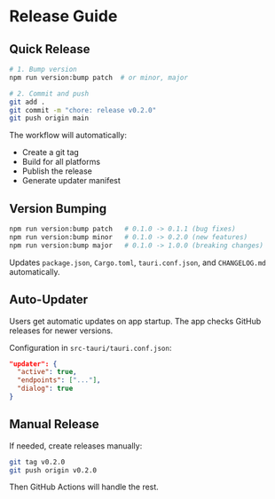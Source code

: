 # Release Guide

## Quick Release

```bash
# 1. Bump version
npm run version:bump patch  # or minor, major

# 2. Commit and push
git add .
git commit -m "chore: release v0.2.0"
git push origin main
```

The workflow will automatically:
- Create a git tag
- Build for all platforms
- Publish the release
- Generate updater manifest

## Version Bumping

```bash
npm run version:bump patch   # 0.1.0 -> 0.1.1 (bug fixes)
npm run version:bump minor   # 0.1.0 -> 0.2.0 (new features)
npm run version:bump major   # 0.1.0 -> 1.0.0 (breaking changes)
```

Updates `package.json`, `Cargo.toml`, `tauri.conf.json`, and `CHANGELOG.md` automatically.

## Auto-Updater

Users get automatic updates on app startup. The app checks GitHub releases for newer versions.

Configuration in `src-tauri/tauri.conf.json`:
```json
"updater": {
  "active": true,
  "endpoints": ["..."],
  "dialog": true
}
```

## Manual Release

If needed, create releases manually:

```bash
git tag v0.2.0
git push origin v0.2.0
```

Then GitHub Actions will handle the rest.
